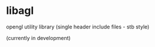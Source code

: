 # libagl

opengl utility library (single header include files - stb style)

(currently in development)

